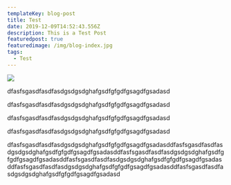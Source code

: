 ```yaml
---
templateKey: blog-post
title: Test
date: 2019-12-09T14:52:43.556Z
description: This is a Test Post
featuredpost: true
featuredimage: /img/blog-index.jpg
tags:
  - Test
---
```

![](/img/chemex.jpg)

dfasfsgasdfasdfasdgsdgsdghafgsdfgfgdfgsagdfgsadasd

dfasfsgasdfasdfasdgsdgsdghafgsdfgfgdfgsagdfgsadasd

dfasfsgasdfasdfasdgsdgsdghafgsdfgfgdfgsagdfgsadasd

dfasfsgasdfasdfasdgsdgsdghafgsdfgfgdfgsagdfgsadasd

dfasfsgasdfasdfasdgsdgsdghafgsdfgfgdfgsagdfgsadasddfasfsgasdfasdfasdgsdgsdghafgsdfgfgdfgsagdfgsadasddfasfsgasdfasdfasdgsdgsdghafgsdfgfgdfgsagdfgsadasddfasfsgasdfasdfasdgsdgsdghafgsdfgfgdfgsagdfgsadasddfasfsgasdfasdfasdgsdgsdghafgsdfgfgdfgsagdfgsadasddfasfsgasdfasdfasdgsdgsdghafgsdfgfgdfgsagdfgsadasd
